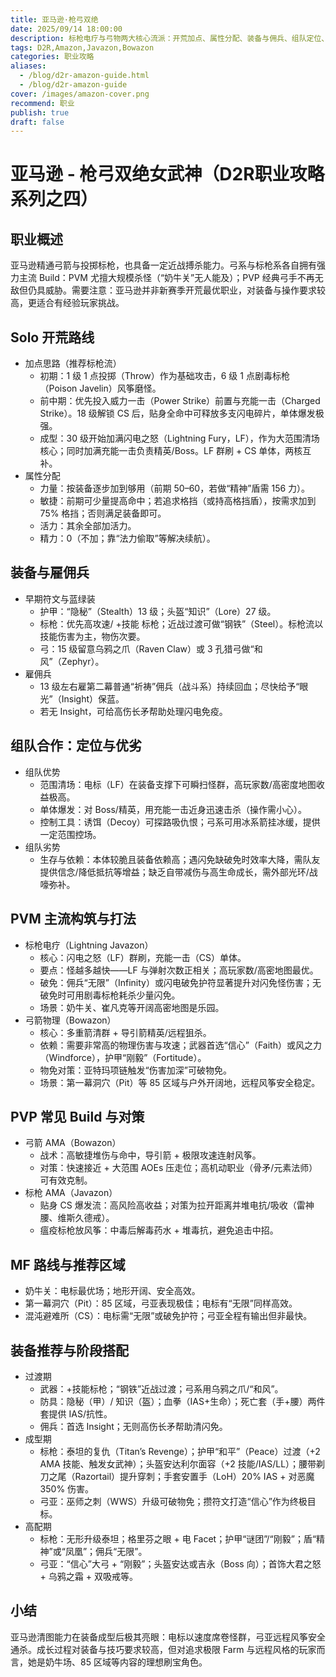 ```yaml
---
title: 亚马逊·枪弓双绝
date: 2025/09/14 18:00:00
description: 标枪电疗与弓物两大核心流派：开荒加点、属性分配、装备与佣兵、组队定位、PVM/PVP打法、MF路线与阶段装备配置。
tags: D2R,Amazon,Javazon,Bowazon
categories: 职业攻略
aliases:
  - /blog/d2r-amazon-guide.html
  - /blog/d2r-amazon-guide
cover: /images/amazon-cover.png
recommend: 职业
publish: true
draft: false
---
```


# 亚马逊 - 枪弓双绝女武神（D2R职业攻略系列之四）

## 职业概述

亚马逊精通弓箭与投掷标枪，也具备一定近战搏杀能力。弓系与标枪系各自拥有强力主流 Build：PVM 尤擅大规模杀怪（“奶牛关”无人能及）；PVP 经典弓手不再无敌但仍具威胁。需要注意：亚马逊并非新赛季开荒最优职业，对装备与操作要求较高，更适合有经验玩家挑战。

## Solo 开荒路线

- 加点思路（推荐标枪流）
  - 初期：1 级 1 点投掷（Throw）作为基础攻击，6 级 1 点剧毒标枪（Poison Javelin）风筝磨怪。
  - 前中期：优先投入威力一击（Power Strike）前置与充能一击（Charged Strike）。18 级解锁 CS 后，贴身全命中可释放多支闪电碎片，单体爆发极强。
  - 成型：30 级开始加满闪电之怒（Lightning Fury，LF），作为大范围清场核心；同时加满充能一击负责精英/Boss。LF 群刷 + CS 单体，两核互补。
- 属性分配
  - 力量：按装备逐步加到够用（前期 50–60，若做“精神”盾需 156 力）。
  - 敏捷：前期可少量提高命中；若追求格挡（或持高格挡盾），按需求加到 75% 格挡；否则满足装备即可。
  - 活力：其余全部加活力。
  - 精力：0（不加；靠“法力偷取”等解决续航）。

## 装备与雇佣兵

- 早期符文与蓝绿装
  - 护甲：“隐秘”（Stealth）13 级；头盔“知识”（Lore）27 级。
  - 标枪：优先高攻速/ +技能 标枪；近战过渡可做“钢铁”（Steel）。标枪流以技能伤害为主，物伤次要。
  - 弓：15 级留意乌鸦之爪（Raven Claw）或 3 孔猎弓做“和风”（Zephyr）。
- 雇佣兵
  - 13 级左右雇第二幕普通“祈祷”佣兵（战斗系）持续回血；尽快给予“眼光”（Insight）保蓝。
  - 若无 Insight，可给高伤长矛帮助处理闪电免疫。

## 组队合作：定位与优劣

- 组队优势
  - 范围清场：电标（LF）在装备支撑下可瞬扫怪群，高玩家数/高密度地图收益极高。
  - 单体爆发：对 Boss/精英，用充能一击近身迅速击杀（操作需小心）。
  - 控制工具：诱饵（Decoy）可探路吸仇恨；弓系可用冰系箭挂冰缓，提供一定范围控场。
- 组队劣势
  - 生存与依赖：本体较脆且装备依赖高；遇闪免缺破免时效率大降，需队友提供信念/降低抵抗等增益；缺乏自带减伤与高生命成长，需外部光环/战嚎弥补。

## PVM 主流构筑与打法

- 标枪电疗（Lightning Javazon）
  - 核心：闪电之怒（LF）群刷，充能一击（CS）单体。
  - 要点：怪越多越快——LF 与弹射次数正相关；高玩家数/高密地图最优。
  - 破免：佣兵“无限”（Infinity）或闪电破免护符显著提升对闪免怪伤害；无破免时可用剧毒标枪耗杀少量闪免。
  - 场景：奶牛关、崔凡克等开阔高密地图是乐园。
- 弓箭物理（Bowazon）
  - 核心：多重箭清群 + 导引箭精英/远程狙杀。
  - 依赖：需要非常高的物理伤害与攻速；武器首选“信心”（Faith）或风之力（Windforce），护甲“刚毅”（Fortitude）。
  - 物免对策：亚特玛项链触发“伤害加深”可破物免。
  - 场景：第一幕洞穴（Pit）等 85 区域与户外开阔地，远程风筝安全稳定。

## PVP 常见 Build 与对策

- 弓箭 AMA（Bowazon）
  - 战术：高敏捷堆伤与命中，导引箭 + 极限攻速连射风筝。
  - 对策：快速接近 + 大范围 AOEs 压走位；高机动职业（骨矛/元素法师）可有效克制。
- 标枪 AMA（Javazon）
  - 贴身 CS 爆发流：高风险高收益；对策为拉开距离并堆电抗/吸收（雷神腰、维斯久德戒）。
  - 瘟疫标枪放风筝：中毒后解毒药水 + 堆毒抗，避免追击中招。

## MF 路线与推荐区域

- 奶牛关：电标最优场；地形开阔、安全高效。
- 第一幕洞穴（Pit）：85 区域，弓亚表现极佳；电标有“无限”同样高效。
- 混沌避难所（CS）：电标需“无限”或破免护符；弓亚全程有输出但非最快。

## 装备推荐与阶段搭配

- 过渡期
  - 武器：+技能标枪；“钢铁”近战过渡；弓系用乌鸦之爪/“和风”。
  - 防具：隐秘（甲）/ 知识（盔）；血拳（IAS+生命）；死亡套（手+腰）两件套提供 IAS/抗性。
  - 佣兵：首选 Insight；无则高伤长矛帮助清闪免。
- 成型期
  - 标枪：泰坦的复仇（Titan’s Revenge）；护甲“和平”（Peace）过渡（+2 AMA 技能、触发女武神）；头盔安达利尔面容（+2 技能/IAS/LL）；腰带剃刀之尾（Razortail）提升穿刺；手套安置手（LoH）20% IAS + 对恶魔 350% 伤害。
  - 弓亚：巫师之刺（WWS）升级可破物免；攒符文打造“信心”作为终极目标。
- 高配期
  - 标枪：无形升级泰坦；格里芬之眼 + 电 Facet；护甲“谜团”/“刚毅”；盾“精神”或“凤凰”；佣兵“无限”。
  - 弓亚：“信心”大弓 + “刚毅”；头盔安达或吉永（Boss 向）；首饰大君之怒 + 乌鸦之霜 + 双吸戒等。

## 小结

亚马逊清图能力在装备成型后极其亮眼：电标以速度席卷怪群，弓亚远程风筝安全通杀。成长过程对装备与技巧要求较高，但对追求极限 Farm 与远程风格的玩家而言，她是奶牛场、85 区域等内容的理想刷宝角色。
